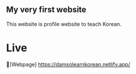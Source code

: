 ## My very first website

This website is profile website to teach Korean.

# Live

🌸[Webpage] https://damsolearnkorean.netlify.app/

